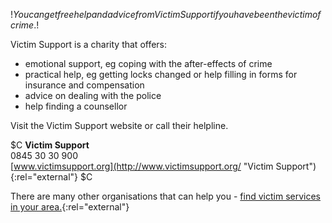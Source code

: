 $!You can get free help and advice from Victim Support if you have been the victim of crime.$!

Victim Support is a charity that offers:

- emotional support, eg coping with the after-effects of crime
- practical help, eg getting locks changed or help filling in forms for insurance and compensation
- advice on dealing with the police
- help finding a counsellor

Visit the Victim Support website or call their helpline.

$C
**Victim Support**  
0845 30 30 900  
[www.victimsupport.org](http://www.victimsupport.org/ "Victim Support"){:rel="external"}
$C

There are many other organisations that can help you - [find victim services in your area.](http://victimservices.justice.gov.uk/){:rel="external"}


